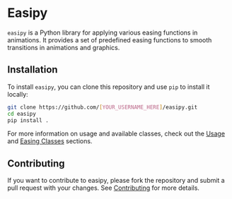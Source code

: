 # Easipy

`easipy` is a Python library for applying various easing functions in animations. It provides a set of predefined easing functions to smooth transitions in animations and graphics.

## Installation

To install `easipy`, you can clone this repository and use `pip` to install it locally:

```bash
git clone https://github.com/[YOUR_USERNAME_HERE]/easipy.git
cd easipy
pip install .
```

For more information on usage and available classes, check out the [Usage](https://www.github.com/StrimnikButAdmin/easipy/USAGE.md) and [Easing Classes](https://www.github.com/StrimnikButAdmin/easipy/EASING_CLASSES.md) sections.

## Contributing
If you want to contribute to easipy, please fork the repository and submit a pull request with your changes. See [Contributing](https://www.github.com/StrimnikButAdmin/easipy/CONTRIBUTING.md) for more details.